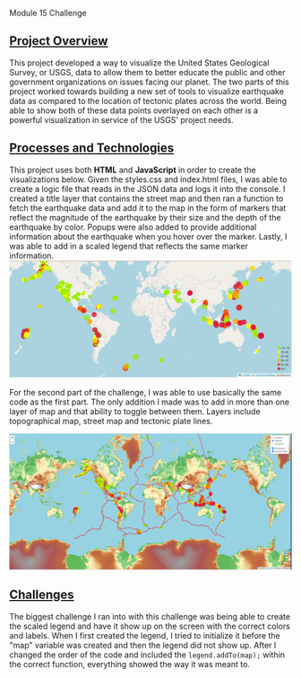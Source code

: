 Module 15 Challenge


<ins>Project Overview</ins>
-----

This project developed a way to visualize the United States Geological Survey, or USGS, data to allow them to better educate the public and other government organizations on issues facing our planet. The two parts of this project worked towards building a new set of tools to visualize earthquake data as compared to the location of tectonic plates across the world. Being able to show both of these data points overlayed on each other is a powerful visualization in service of the USGS' project needs.

<ins>Processes and Technologies</ins>
-----



This project uses both **HTML** and **JavaScript** in order to create the visualizations below. Given the styles.css and index.html files, I was able to create a logic file that reads in the JSON data and logs it into the console. I created a title layer that contains the street map and then ran a function to fetch the earthquake data and add it to the map in the form of markers that reflect the magnitude of the earthquake by their size and the depth of the earthquake by color. Popups were also added to provide additional information about the earthquake when you hover over the marker. Lastly, I was able to add in a scaled legend that reflects the same marker information.
![Part 1 Map](Images/map_part1.png)


For the second part of the challenge, I was able to use basically the same code as the first part. The only addition I made was to add in more than one layer of map and that ability to toggle between them. Layers include topographical map, street map and tectonic plate lines.

![Part 2 Map](Images/map_part2.png)

<ins>Challenges</ins>
-----



The biggest challenge I ran into with this challenge was being able to create the scaled legend and have it show up on the screen with the correct colors and labels. When I first created the legend, I tried to initialize it before the "map" variable was created and then the legend did not show up. After I changed the order of the code and included the `legend.addTo(map);` within the correct function, everything showed the way it was meant to.
